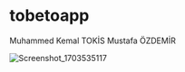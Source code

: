 # tobetoapp

Muhammed Kemal TOKİS
Mustafa ÖZDEMİR


![Screenshot_1703535117](https://github.com/mustafaozdemir94/tobetoapp/assets/92669815/98911331-24dd-4d4d-9b12-ea07d960b7d0)
